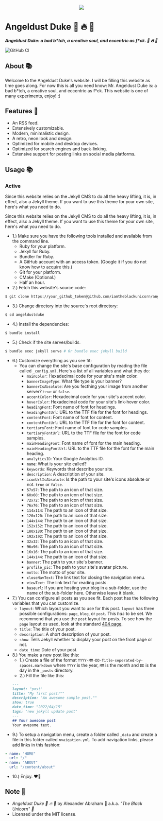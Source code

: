 <p align="center">
 <img src="https://angeldustduke.art/assets/images/banner/banner.png"/>
</p>

# Angeldust Duke :unicorn: :fire: :pill:

***Angeldust Duke: a bad b\*tch, a creative soul, and eccentric as f\*ck. :unicorn: :fire: :pill:***

![GitHub CI](https://github.com/iamtheblackunicorn/angeldustduke/actions/workflows/jekyll.yml/badge.svg)

## About :books:

Welcome to the Angeldust Duke's website. I will be filling this website as time goes along. For now this is all you need know: Mr. Angeldust Duke is: a bad b\*tch, a creative soul, and eccentric as f\*ck. This website is one of many experiments, enjoy! :)

## Features :test_tube:

- An RSS feed.
- Extensively customizable.
- Modern, minimalistic design.
- A retro, neon look and design.
- Optimized for mobile and desktop devices.
- Optimized for search engines and back-linking.
- Extensive support for posting links on social media platforms.

## Usage :books:

### Active

Since this website relies on the Jekyll CMS to do all the heavy lifting, it is, in effect, also a Jekyll theme.
If you want to use this theme for your own site, here's what you need to do.

Since this website relies on the Jekyll CMS to do all the heavy lifting, it is, in effect, also a Jekyll theme.
If you want to use this theme for your own site, here's what you need to do.

- 1.) Make sure you have the following tools installed and available from the command line.
  - Ruby for your platform.
  - Jekyll for Ruby.
  - Bundler for Ruby.
  - A GitHub account with an access token. (Google it if you do not know how to acquire this.)
  - Git for your platform.
  - CMake (Optional.)
  - Half an hour.
- 2.) Fetch this website's source code:
```bash
$ git clone https://your_github_token@github.com/iamtheblackunicorn/angeldustduke.git
```
- 3.) Change directory into the source's root directory:
```bash
$ cd angeldustduke
```
- 4.) Install the dependencies:
```bash
$ bundle install
```
- 5.) Check if the site serves/builds.
```bash
$ bundle exec jekyll serve # Or bundle exec jekyll build
```
- 6.) Customize everything as you see fit:
  - You can change the site's base configuration by reading the file called `_config.yml`. Here's a list of all variables and what they do:
    - `mainColor`: Hexadecimal code for your site's main color.
    - `bannerImageType`: What file type is your banner?
    - `bannerIsAbsolute`: Are you fecthing your image from another server? `true` or `false`.
    - `accentColor`: Hexadecimal code for your site's accent color.
    - `hoverColor`: Hexadecimal code for your site's link-hover color.
    - `headingFont`: Font name of font for headings.
    - `headingFontUrl`: URL to the TTF file for the font for headings.
    - `contentFont`: Font name of font for content.
    - `contentFontUrl`: URL to the TTF file for the font for content.
    - `tertiaryFont`: Font name of font for code samples.
    - `tertiaryFontUrl`: URL to the TTF file for the font for code samples.
    - `mainHeadingFont`: Font name of font for the main heading.
    - `mainHeadingFontUrl`: URL to the TTF file for the font for the main heading.
    - `analyticsID`: Your Google Analytics ID.
    - `name`: What is your site called?
    - `keywords`: Keywords that describe your site.
    - `description`: A description of your site.
    - `iconUrlIsAbsolute`: Is the path to your site's icons absolute or not. `true` or `false`.
    - `57x57`: The path to an icon of that size.
    - `60x60`: The path to an icon of that size.
    - `72x72`: The path to an icon of that size.
    - `76x76`: The path to an icon of that size.
    - `114x114`: The path to an icon of that size.
    - `120x120`: The path to an icon of that size.
    - `144x144`: The path to an icon of that size.
    - `152x152`: The path to an icon of that size.
    - `180x180`: The path to an icon of that size.
    - `192x192`: The path to an icon of that size.
    - `32x32`: The path to an icon of that size.
    - `96x96`: The path to an icon of that size.
    - `16x16`: The path to an icon of that size.
    - `144x144`: The path to an icon of that size.
    - `banner`: The path to your site's banner.
    - `profile_pic`: The path to your site's avatar picture.
    - `motto`: The motto of your site.
    - `closeNavText`: The link text for closing the navigation menu.
    - `viewText`: The link text for reading posts.
    - `baseurl`: If you are hosting your blog in a sub-folder, use the name of the sub-folder here. Otherwise leave it blank.
- 7.) You can configure all posts as you see fit. Each post has the following variables that you can customize.
  - `layout`: Which layout you want to use for this post. `layout` has three possible configurations: `page`, `blog`, or `post`. This *has* to be set. We recommend that you use the `post` layout for posts. To see how the `page` layout os used, look at the standard [404 page](404.markdown).
  - `title`: The title of your post.
  - `description`: A short description of your post.
  - `show`: Tells Jekyll whether to display your post on the front page or not.
  - `date_time`: Date of your post.
- 8.) You make a new post like this:
  - 1.) Create a file of the format `YYYY-MM-DD-Title-seperated-by-spaces.markdown` where `YYYY` is the year, `MM` is the month and `DD` is the day in the `_posts` directory.
  - 2.) Fill the file like this:
  ```markdown
  ---
  layout: "post"
  title: "My first post!""
  description: "An awesome sample post.""
  show: true
  date_time: "2022/04/15"
  tags: "new jekyll update post"
  ---
  ## Your awesome post
  Your awesome text.
  ```
- 9.) To setup a navigation menu, create a folder called `_data` and create a file in this folder called `nvaigation.yml`. To add navigation links, please add links in this fashion:
```YAML
- name: "HOME"
  url: "/"
- name: "ABOUT"
  url: "/content/about"
```
- 10.) Enjoy. :heart_on_fire:

## Note :scroll:
- *Angeldust Duke :unicorn: :fire: :pill:* by Alexander Abraham :black_heart: a.k.a. *"The Black Unicorn" :unicorn:*
- Licensed under the MIT license.
